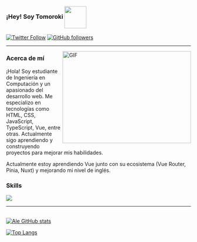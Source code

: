 ### ¡Hey! Soy Tomoroki <img  align="center" width="60" hight="150" src="https://media.giphy.com/media/gM5qFksULw54NMWyry/giphy.gif">

[![Twitter Follow](https://img.shields.io/twitter/follow/_Tomoroki_?color=%231DA1F2&label=Tomoroki&logo=twitter&style=for-the-badge)](https://x.com/_Tomoroki_)
[![GitHub followers](https://img.shields.io/github/followers/Tomoroki?color=181717&label=Tomoroki&logo=github&style=for-the-badge)](https://github.com/Tomoroki)

---

<img align="right" height="250" width="350" alt="GIF" src="https://media.giphy.com/media/SWoSkN6DxTszqIKEqv/giphy.gif">

### Acerca de mí

¡Hola! Soy estudiante de Ingeniería en Computación y un apasionado del desarrollo web. Me especializo en tecnologías como HTML, CSS, JavaScript, TypeScript, Vue, entre otras. Actualmente sigo aprendiendo y construyendo proyectos para mejorar mis habilidades.

Actualmente estoy aprendiendo Vue junto con su ecosistema (Vue Router, Pinia, Nuxt) y mejorando mi nivel de inglés.

### Skills
<!--tech stack icons-->
<p align="left">
  <a href="https://skillicons.dev">
    <img src="https://skillicons.dev/icons?i=html,css,js,ts,tailwind,scss,vue,pinia,astro,git,npm,vite,linux,arch,vscode,figma&perline=11" />
  </a>
</p>

---

\
[![Ale GitHub stats](https://github-readme-stats.vercel.app/api?username=tomoroki&show_icons=true&theme=blueberry&hide_border=true&hide=prs&include_all_commits=true)](https://github.com/anuraghazra/github-readme-stats)

[![Top Langs](https://github-readme-stats.vercel.app/api/top-langs/?username=tomoroki&layout=compact&theme=blueberry&count_private=true&hide_border=true)](https://github.com/anuraghazra/github-readme-stats)

<!-- LINKS -->

<!-- [website]: https://easter-egg.gg -->
